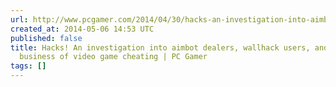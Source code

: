 ```yaml
---
url: http://www.pcgamer.com/2014/04/30/hacks-an-investigation-into-aimbot-dealers-wallhack-users-and-the-million-dollar-business-of-video-game-cheating
created_at: 2014-05-06 14:53 UTC
published: false
title: Hacks! An investigation into aimbot dealers, wallhack users, and the million-dollar
  business of video game cheating | PC Gamer
tags: []
---
```



